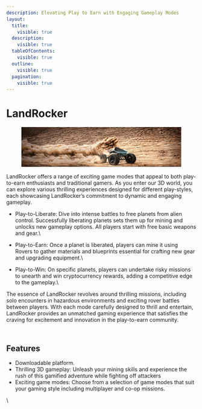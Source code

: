 ```yaml
---
description: Elevating Play to Earn with Engaging Gameplay Modes
layout:
  title:
    visible: true
  description:
    visible: true
  tableOfContents:
    visible: true
  outline:
    visible: true
  pagination:
    visible: true
---
```


# LandRocker

<figure><img src="../.gitbook/assets/3Dgame 1280.318.jpg" alt=""><figcaption></figcaption></figure>

LandRocker offers a range of exciting game modes that appeal to both play-to-earn enthusiasts and traditional gamers. As you enter our 3D world, you can explore various thrilling experiences designed for different play-styles, each showcasing LandRocker’s commitment to dynamic and engaging gameplay.

* Play-to-Liberate: Dive into intense battles to free planets from alien control. Successfully liberating planets sets them up for mining and unlocks new gameplay options. All players start with free basic weapons and gear.\

* Play-to-Earn: Once a planet is liberated, players can mine it using Rovers to gather materials and blueprints essential for crafting new gear and upgrading equipment.\

* Play-to-Win: On specific planets, players can undertake risky missions to unearth and win cryptocurrency rewards, adding a competitive edge to the gameplay.\


The essence of LandRocker revolves around thrilling missions, including solo encounters in hazardous environments and exciting rover battles between players. With each mode carefully designed to thrill and entertain, LandRocker provides an unmatched gaming experience that satisfies the craving for excitement and innovation in the play-to-earn community.

\
Features
--------

* Downloadable platform.
* Thrilling 3D gameplay: Unleash your mining skills and experience the rush of this gamified adventure while fighting off attackers
* Exciting game modes: Choose from a selection of game modes that suit your gaming style including multiplayer and co-op missions.

\
